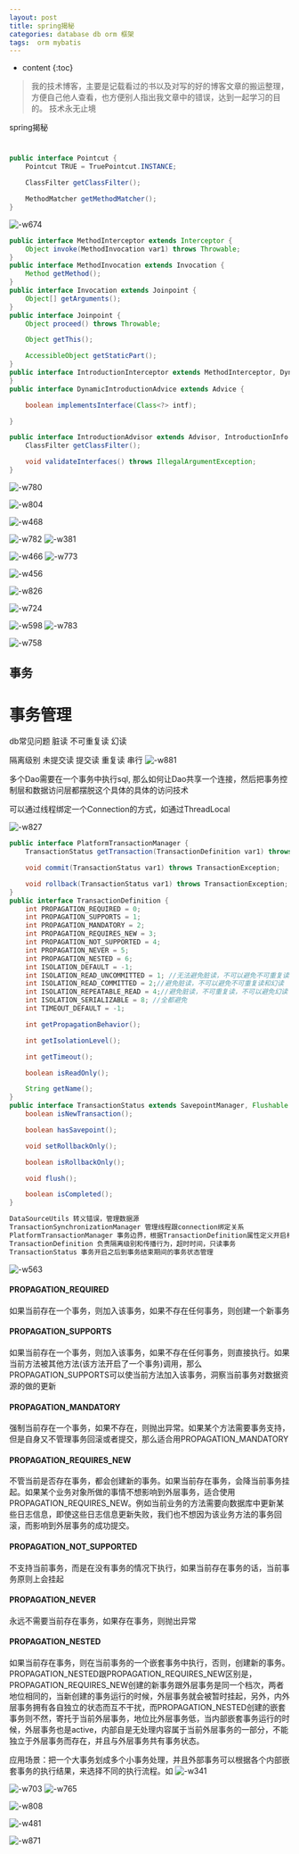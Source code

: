 ```yaml
---
layout: post
title: spring揭秘
categories: database db orm 框架
tags:  orm mybatis
---
```


* content
{:toc}

> 我的技术博客，主要是记载看过的书以及对写的好的博客文章的搬运整理，方便自己他人查看，也方便别人指出我文章中的错误，达到一起学习的目的。
> 技术永无止境

spring揭秘



# 


```java
public interface Pointcut {
    Pointcut TRUE = TruePointcut.INSTANCE;

    ClassFilter getClassFilter();

    MethodMatcher getMethodMatcher();
}

```

![-w674](../blog_picture/2019-11-02-spring_discover/15411435737933.jpg)



```java
public interface MethodInterceptor extends Interceptor {
    Object invoke(MethodInvocation var1) throws Throwable;
}
public interface MethodInvocation extends Invocation {
    Method getMethod();
}
public interface Invocation extends Joinpoint {
    Object[] getArguments();
}
public interface Joinpoint {
    Object proceed() throws Throwable;

    Object getThis();

    AccessibleObject getStaticPart();
}
public interface IntroductionInterceptor extends MethodInterceptor, DynamicIntroductionAdvice {
}
public interface DynamicIntroductionAdvice extends Advice {

	boolean implementsInterface(Class<?> intf);

}

public interface IntroductionAdvisor extends Advisor, IntroductionInfo {
    ClassFilter getClassFilter();

    void validateInterfaces() throws IllegalArgumentException;
}

```

![-w780](../blog_picture/2019-11-02-spring_discover/15517649199011.jpg)


![-w804](../blog_picture/2019-11-02-spring_discover/15415055642591.jpg)


![-w468](../blog_picture/2019-11-02-spring_discover/15415072862726.jpg)

![-w782](../blog_picture/2019-11-02-spring_discover/15415075470697.jpg)
![-w381](../blog_picture/2019-11-02-spring_discover/15415106593599.jpg)

![-w466](../blog_picture/2019-11-02-spring_discover/15517652624759.jpg)
![-w773](../blog_picture/2019-11-02-spring_discover/15517652694564.jpg)


![-w456](../blog_picture/2019-11-02-spring_discover/15517653971948.jpg)


![-w826](../blog_picture/2019-11-02-spring_discover/15517656440731.jpg)


![-w724](../blog_picture/2019-11-02-spring_discover/15517657600870.jpg)


![-w598](../blog_picture/2019-11-02-spring_discover/15517662907533.jpg)
![-w783](../blog_picture/2019-11-02-spring_discover/15517668707619.jpg)


![-w758](../blog_picture/2019-11-02-spring_discover/15517671083891.jpg)

## 事务

# 事务管理

db常见问题
    脏读
    不可重复读
    幻读

隔离级别
    未提交读
    提交读
    重复读
    串行
    ![-w881](../blog_picture/2019-11-02-spring_discover/15487567578832.jpg)

    
 多个Dao需要在一个事务中执行sql, 那么如何让Dao共享一个连接，然后把事务控制层和数据访问层都摆脱这个具体的具体的访问技术
 
 可以通过线程绑定一个Connection的方式，如通过ThreadLocal
 
 ![-w827](../blog_picture/2019-11-02-spring_discover/15487568946349.jpg)

    
```java
public interface PlatformTransactionManager {
    TransactionStatus getTransaction(TransactionDefinition var1) throws TransactionException;

    void commit(TransactionStatus var1) throws TransactionException;

    void rollback(TransactionStatus var1) throws TransactionException;
}
public interface TransactionDefinition {
    int PROPAGATION_REQUIRED = 0;
    int PROPAGATION_SUPPORTS = 1;
    int PROPAGATION_MANDATORY = 2;
    int PROPAGATION_REQUIRES_NEW = 3;
    int PROPAGATION_NOT_SUPPORTED = 4;
    int PROPAGATION_NEVER = 5;
    int PROPAGATION_NESTED = 6;
    int ISOLATION_DEFAULT = -1;
    int ISOLATION_READ_UNCOMMITTED = 1; //无法避免脏读，不可以避免不可重复读和幻读
    int ISOLATION_READ_COMMITTED = 2;//避免脏读，不可以避免不可重复读和幻读
    int ISOLATION_REPEATABLE_READ = 4;//避免脏读，不可重复读，不可以避免幻读
    int ISOLATION_SERIALIZABLE = 8; //全都避免
    int TIMEOUT_DEFAULT = -1;

    int getPropagationBehavior();

    int getIsolationLevel();

    int getTimeout();

    boolean isReadOnly();

    String getName();
}
public interface TransactionStatus extends SavepointManager, Flushable {
    boolean isNewTransaction();

    boolean hasSavepoint();

    void setRollbackOnly();

    boolean isRollbackOnly();

    void flush();

    boolean isCompleted();
}

DataSourceUtils 转义错误，管理数据源
TransactionSynchronizationManager 管理线程跟connection绑定关系
PlatformTransactionManager 事务边界，根据TransactionDefinition属性定义开启相关事务
TransactionDefinition 负责隔离级别和传播行为，超时时间，只读事务
TransactionStatus 事务开启之后到事务结束期间的事务状态管理
```


![-w563](../blog_picture/2019-11-02-spring_discover/15487577778655.jpg)

####  PROPAGATION_REQUIRED 
如果当前存在一个事务，则加入该事务，如果不存在任何事务，则创建一个新事务
#### PROPAGATION_SUPPORTS 
如果当前存在一个事务，则加入该事务，如果不存在任何事务，则直接执行。如果当前方法被其他方法(该方法开启了一个事务)调用，那么PROPAGATION_SUPPORTS可以使当前方法加入该事务，洞察当前事务对数据资源的做的更新
#### PROPAGATION_MANDATORY 
强制当前存在一个事务，如果不存在，则抛出异常。如果某个方法需要事务支持，但是自身又不管理事务回滚或者提交，那么适合用PROPAGATION_MANDATORY
#### PROPAGATION_REQUIRES_NEW 
不管当前是否存在事务，都会创建新的事务。如果当前存在事务，会降当前事务挂起。如果某个业务对象所做的事情不想影响到外层事务，适合使用PROPAGATION_REQUIRES_NEW。例如当前业务的方法需要向数据库中更新某些日志信息，即使这些日志信息更新失败，我们也不想因为该业务方法的事务回滚，而影响到外层事务的成功提交。
#### PROPAGATION_NOT_SUPPORTED 
不支持当前事务，而是在没有事务的情况下执行，如果当前存在事务的话，当前事务原则上会挂起
#### PROPAGATION_NEVER
永远不需要当前存在事务，如果存在事务，则抛出异常
#### PROPAGATION_NESTED
如果当前存在事务，则在当前事务的一个嵌套事务中执行，否则，创建新的事务。PROPAGATION_NESTED跟PROPAGATION_REQUIRES_NEW区别是，PROPAGATION_REQUIRES_NEW创建的新事务跟外层事务是同一个档次，两者地位相同的，当新创建的事务运行的时候，外层事务就会被暂时挂起，另外，内外层事务拥有各自独立的状态而互不干扰，而PROPAGATION_NESTED创建的嵌套事务则不然，寄托于当前外层事务，地位比外层事务低，当内部嵌套事务运行的时候，外层事务也是active，内部自是无处理内容属于当前外层事务的一部分，不能独立于外层事务而存在，并且与外层事务共有事务状态。

应用场景：把一个大事务划成多个小事务处理，并且外部事务可以根据各个内部嵌套事务的执行结果，来选择不同的执行流程。如
![-w341](../blog_picture/2019-11-02-spring_discover/15487613656825.jpg)




![-w703](../blog_picture/2019-11-02-spring_discover/15487605983823.jpg)
![-w765](../blog_picture/2019-11-02-spring_discover/15487608509668.jpg)


![-w808](../blog_picture/2019-11-02-spring_discover/15487630269322.jpg)


![-w481](../blog_picture/2019-11-02-spring_discover/15487636016724.jpg)


![-w871](../blog_picture/2019-11-02-spring_discover/15487652170056.jpg)
